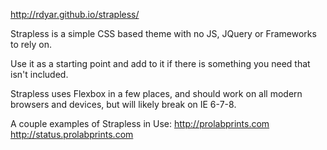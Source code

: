 http://rdyar.github.io/strapless/

Strapless is a simple CSS based theme with no JS, JQuery or Frameworks to rely on.

Use it as a starting point and add to it if there is something you need that isn't included.

Strapless uses Flexbox in a few places, and should work on all modern browsers and devices, but will likely break on IE 6-7-8.

A couple examples of Strapless in Use:
http://prolabprints.com
http://status.prolabprints.com
